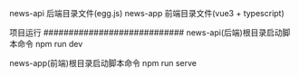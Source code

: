 news-api 后端目录文件(egg.js)
news-app 前端目录文件(vue3 + typescript)


项目运行
############################
news-api(后端)根目录启动脚本命令
npm run dev

news-app(前端)根目录启动脚本命令
npm run serve

